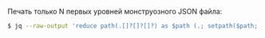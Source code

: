 Печать только N первых уровней монструозного JSON файла:

```bash
$ jq --raw-output 'reduce path(.[]?[]?[]?) as $path (.; setpath($path; {}))' "topictree.json" > "collapsed-3 topictree.json"
```
